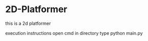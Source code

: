# 2D-Platformer
this is a 2d platformer



execution instructions 
open cmd in directory
type python main.py
